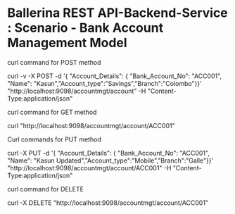 # Ballerina REST API-Backend-Service : Scenario - Bank Account Management Model


curl command for POST method

curl -v -X POST -d '{ "Account_Details": { "Bank_Account_No": "ACC001", "Name": "Kasun","Account_type":"Savings","Branch":"Colombo"}}' "http://localhost:9098/accountmgt/account" -H "Content-Type:application/json"


curl command for GET method

curl "http://localhost:9098/accountmgt/account/ACC001" 


Curl commands for PUT method 	

curl -X PUT -d '{ "Account_Details": { "Bank_Account_No": "ACC001", "Name": "Kasun Updated","Account_type":"Mobile","Branch":"Galle"}}' "http://localhost:9098/accountmgt/account/ACC001" -H "Content-Type:application/json"


curl command for DELETE

curl -X DELETE "http://localhost:9098/accountmgt/account/ACC001"
